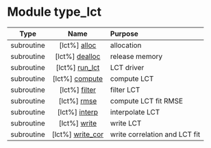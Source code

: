 # Module type_lct

| Type | Name | Purpose |
| :--: | :--: | :---------- |
| subroutine | [lct%] [alloc](https://github.com/benjaminmenetrier/bump/tree/master/src/type_lct.F90#L52) | allocation |
| subroutine | [lct%] [dealloc](https://github.com/benjaminmenetrier/bump/tree/master/src/type_lct.F90#L80) | release memory |
| subroutine | [lct%] [run_lct](https://github.com/benjaminmenetrier/bump/tree/master/src/type_lct.F90#L107) | LCT driver |
| subroutine | [lct%] [compute](https://github.com/benjaminmenetrier/bump/tree/master/src/type_lct.F90#L222) | compute LCT |
| subroutine | [lct%] [filter](https://github.com/benjaminmenetrier/bump/tree/master/src/type_lct.F90#L260) | filter LCT |
| subroutine | [lct%] [rmse](https://github.com/benjaminmenetrier/bump/tree/master/src/type_lct.F90#L426) | compute LCT fit RMSE |
| subroutine | [lct%] [interp](https://github.com/benjaminmenetrier/bump/tree/master/src/type_lct.F90#L495) | interpolate LCT |
| subroutine | [lct%] [write](https://github.com/benjaminmenetrier/bump/tree/master/src/type_lct.F90#L631) | write LCT |
| subroutine | [lct%] [write_cor](https://github.com/benjaminmenetrier/bump/tree/master/src/type_lct.F90#L676) | write correlation and LCT fit |

